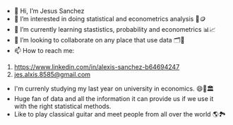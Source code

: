 - 👋 Hi, I’m Jesus Sanchez 
- 👀 I’m interested in doing statistical and econometrics analysis 🔎🪙
- 🌱 I’m currently learning stastistics, probability and econometrics 📊📈
- 💞️ I’m looking to collaborate on any place that use data 🗂📝
- 📫 How to reach me: 
1. https://www.linkedin.com/in/alexis-sanchez-b64694247
2. jes.alxis.8585@gmail.com

- I'm currenly studying my last year on university in economics. 😄🏫🏛
- Huge fan of data and all the information it can provide us if we use it with the right statistical methods.
- Like to play classical guitar and meet people from all over the world 🌎🏞

<!---
JesusSanchezM/JesusSanchezM is a ✨ special ✨ repository because its `README.md` (this file) appears on your GitHub profile.
You can click the Preview link to take a look at your changes.
--->
